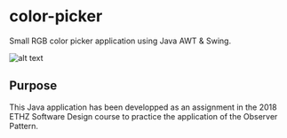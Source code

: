 # color-picker
Small RGB color picker application using Java AWT &amp; Swing.

![alt text](https://github.com/matthaeusheer/color-picker/master/img/color_picker.png)

## Purpose
This Java application has been developped as an assignment in the 2018 ETHZ Software Design course to practice the application of the Observer Pattern.
